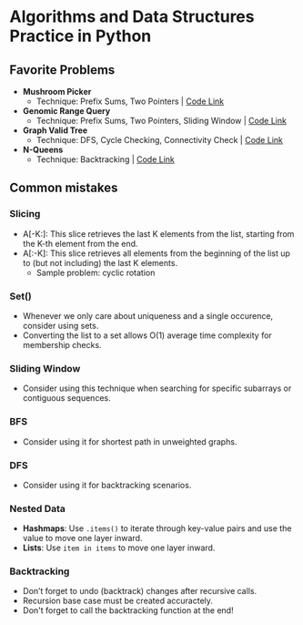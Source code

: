 # Algorithms and Data Structures Practice in Python

## Favorite Problems
- **Mushroom Picker**
  - Technique: Prefix Sums, Two Pointers | [Code Link](https://github.com/soroush-04/Algorithms-DS/commit/30a49e17b09a87c77d69216f6834c818f520a6ca)
- **Genomic Range Query**
  - Technique: Prefix Sums, Two Pointers, Sliding Window | [Code Link](https://github.com/soroush-04/Algorithms-DS/commit/a0d98aaf3dd05eae152d93a32d31836036871d7c)
- **Graph Valid Tree**
  - Technique: DFS, Cycle Checking, Connectivity Check | [Code Link](https://github.com/soroush-04/Algorithms-DS/commit/ea384f78d6560cc8b4b2e4e3a89144e57ce9c166)
- **N-Queens**
  - Technique: Backtracking | [Code Link](https://github.com/soroush-04/Algorithms-DS/blob/main/favorites/n_queens.py)



## Common mistakes
### Slicing 
- A[-K:]: This slice retrieves the last K elements from the list, starting from the K-th element from the end.
- A[:-K]: This slice retrieves all elements from the beginning of the list up to (but not including) the last K elements.
  - Sample problem: cyclic rotation

### Set()
- Whenever we only care about uniqueness and a single occurence, consider using sets.
- Converting the list to a set allows O(1) average time complexity for membership checks.

### Sliding Window
- Consider using this technique when searching for specific subarrays or contiguous sequences.

### BFS
- Consider using it for shortest path in unweighted graphs.

### DFS
- Consider using it for backtracking scenarios.

### Nested Data
- **Hashmaps**: Use `.items()` to iterate through key-value pairs and use the value to move one layer inward. 
- **Lists**: Use `item in items` to move one layer inward.

### Backtracking
- Don’t forget to undo (backtrack) changes after recursive calls.
- Recursion base case must be created accuractely.
- Don't forget to call the backtracking function at the end!
